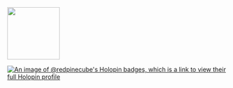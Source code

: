 <a href="https://api.badgr.io/public/assertions/yUcctFRbSPu90_D6mwAKVQ">
  <img src="https://api.badgr.io/public/assertions/yUcctFRbSPu90_D6mwAKVQ/image" width="120" />
</a>

[![An image of @redpinecube's Holopin badges, which is a link to view their full Holopin profile](https://holopin.me/redpinecube)](https://holopin.io/@redpinecube)
